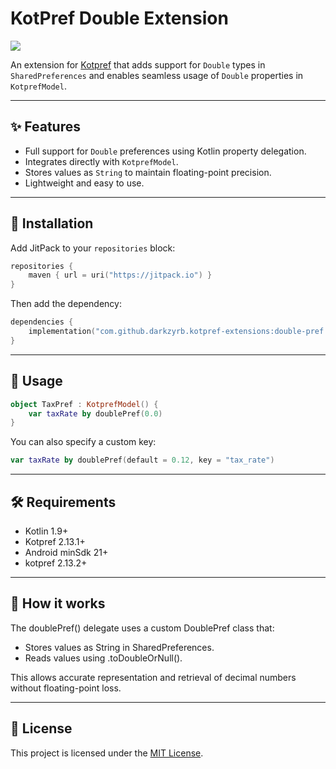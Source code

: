 # KotPref Double Extension

[![](https://jitpack.io/v/darkzyrb/kotpref-extensions.svg)](https://jitpack.io/#darkzyrb/kotpref-extensions)


An extension for [Kotpref](https://github.com/chibatching/Kotpref) that adds support for `Double` types in `SharedPreferences` and enables seamless usage of `Double` properties in `KotprefModel`.

---

## ✨ Features

- Full support for `Double` preferences using Kotlin property delegation.
- Integrates directly with `KotprefModel`.
- Stores values as `String` to maintain floating-point precision.
- Lightweight and easy to use.

---

## 🧩 Installation

Add JitPack to your `repositories` block:

```kotlin
repositories {
    maven { url = uri("https://jitpack.io") }
}
```
Then add the dependency:

```kotlin
dependencies {
    implementation("com.github.darkzyrb.kotpref-extensions:double-pref:1.2.2")
}
```
---

## 🚀 Usage
```kotlin
object TaxPref : KotprefModel() {
    var taxRate by doublePref(0.0)
}
```

You can also specify a custom key:
```kotlin
var taxRate by doublePref(default = 0.12, key = "tax_rate")
```

---

## 🛠 Requirements
- Kotlin 1.9+
- Kotpref 2.13.1+
- Android minSdk 21+
- kotpref 2.13.2+

---

## 📖 How it works

The doublePref() delegate uses a custom DoublePref class that:

- Stores values as String in SharedPreferences.
- Reads values using .toDoubleOrNull().

This allows accurate representation and retrieval of decimal numbers without floating-point loss.

---

## 📄 License

This project is licensed under the [MIT License](https://opensource.org/licenses/MIT).